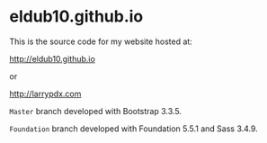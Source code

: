 # eldub10.github.io

This is the source code for my website hosted at:

http://eldub10.github.io

or

http://larrypdx.com

`Master` branch developed with Bootstrap 3.3.5.

`Foundation` branch developed with Foundation 5.5.1 and Sass 3.4.9.
